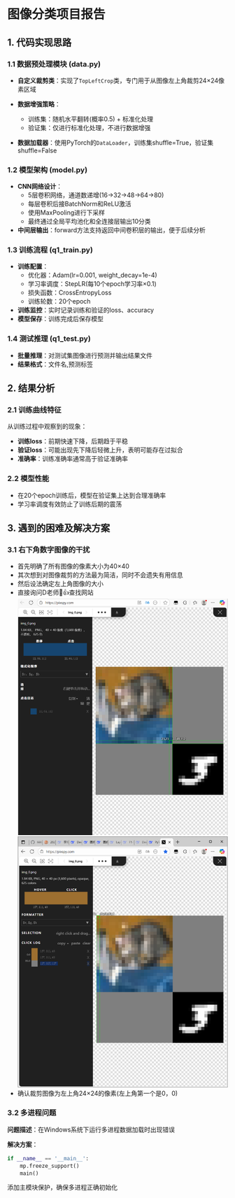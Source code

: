# 图像分类项目报告

## 1. 代码实现思路

### 1.1 数据预处理模块 (data.py)
- **自定义裁剪类**：实现了`TopLeftCrop`类，专门用于从图像左上角裁剪24×24像素区域

- **数据增强策略**：
  - 训练集：随机水平翻转(概率0.5) + 标准化处理
  - 验证集：仅进行标准化处理，不进行数据增强
- **数据加载器**：使用PyTorch的`DataLoader`，训练集shuffle=True，验证集shuffle=False

### 1.2 模型架构 (model.py)
- **CNN网络设计**：
  - 5层卷积网络，通道数递增(16→32→48→64→80)
  - 每层卷积后接BatchNorm和ReLU激活
  - 使用MaxPooling进行下采样
  - 最终通过全局平均池化和全连接层输出10分类
- **中间层输出**：forward方法支持返回中间卷积层的输出，便于后续分析

### 1.3 训练流程 (q1_train.py)
- **训练配置**：
  - 优化器：Adam(lr=0.001, weight_decay=1e-4)
  - 学习率调度：StepLR(每10个epoch学习率×0.1)
  - 损失函数：CrossEntropyLoss
  - 训练轮数：20个epoch
- **训练监控**：实时记录训练和验证的loss、accuracy
- **模型保存**：训练完成后保存模型

### 1.4 测试推理 (q1_test.py)
- **批量推理**：对测试集图像进行预测并输出结果文件
- **结果格式**：文件名,预测标签

## 2. 结果分析

### 2.1 训练曲线特征
从训练过程中观察到的现象：
- **训练loss**：前期快速下降，后期趋于平稳
- **验证loss**：可能出现先下降后轻微上升，表明可能存在过拟合
- **准确率**：训练准确率通常高于验证准确率

### 2.2 模型性能
- 在20个epoch训练后，模型在验证集上达到合理准确率
- 学习率调度有效防止了训练后期的震荡

## 3. 遇到的困难及解决方案

### 3.1 右下角数字图像的干扰
* 首先明确了所有图像的像素大小为40×40
* 其次想到对图像裁剪的方法最为简洁，同时不会遗失有用信息
* 然后设法确定左上角图像的大小
* 直接询问D老师:partying_face::+1:查找网站
![裁剪大小](../results/photos/yeah.png)
![裁剪大小](../results/photos/no.png)
* 确认裁剪图像为左上角24×24的像素(左上角第一个是0，0)

### 3.2 多进程问题
**问题描述**：在Windows系统下运行多进程数据加载时出现错误

**解决方案**：
```py
if __name__ == '__main__':
    mp.freeze_support()
    main()
```
添加主模块保护，确保多进程正确初始化